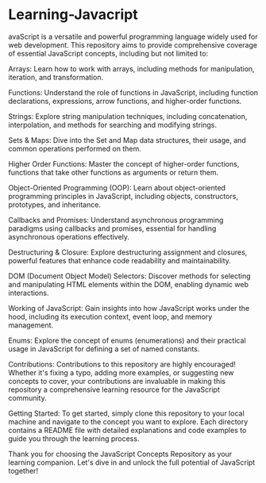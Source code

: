# Learning-Javacript
avaScript is a versatile and powerful programming language widely used for web development. This repository aims to provide comprehensive coverage of essential JavaScript concepts, including but not limited to:

Arrays: Learn how to work with arrays, including methods for manipulation, iteration, and transformation.

Functions: Understand the role of functions in JavaScript, including function declarations, expressions, arrow functions, and higher-order functions.

Strings: Explore string manipulation techniques, including concatenation, interpolation, and methods for searching and modifying strings.

Sets & Maps: Dive into the Set and Map data structures, their usage, and common operations performed on them.

Higher Order Functions: Master the concept of higher-order functions, functions that take other functions as arguments or return them.

Object-Oriented Programming (OOP): Learn about object-oriented programming principles in JavaScript, including objects, constructors, prototypes, and inheritance.

Callbacks and Promises: Understand asynchronous programming paradigms using callbacks and promises, essential for handling asynchronous operations effectively.

Destructuring & Closure: Explore destructuring assignment and closures, powerful features that enhance code readability and maintainability.

DOM (Document Object Model) Selectors: Discover methods for selecting and manipulating HTML elements within the DOM, enabling dynamic web interactions.

Working of JavaScript: Gain insights into how JavaScript works under the hood, including its execution context, event loop, and memory management.

Enums: Explore the concept of enums (enumerations) and their practical usage in JavaScript for defining a set of named constants.


Contributions:
Contributions to this repository are highly encouraged! Whether it's fixing a typo, adding more examples, or suggesting new concepts to cover, your contributions are invaluable in making this repository a comprehensive learning resource for the JavaScript community.

Getting Started:
To get started, simply clone this repository to your local machine and navigate to the concept you want to explore. Each directory contains a README file with detailed explanations and code examples to guide you through the learning process.

Thank you for choosing the JavaScript Concepts Repository as your learning companion. Let's dive in and unlock the full potential of JavaScript together!

